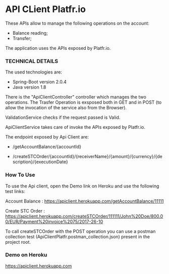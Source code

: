 # API CLient Platfr.io

These APIs allow to manage the following operations on the account:
 - Balance reading;
 - Transfer;
 
The application uses the APIs exposed by Platfr.io.

 ### TECHNICAL DETAILS

The used technologies are:

- Spring-Boot version 2.0.4
- Java version 1.8

There is the "ApiClientController" controller which manages the two operations.
The Trasfer Operation is exsposed both in GET and in POST (to allow the invocation of the service also from the Browser).

ValidationService checks if the request passed is Valid.

ApiClientService takes care of invoke the APIs exposed by Platfr.io.

The endpoint exposed by Api Client are: 

- /getAccountBalance/{accountId}

- /createSTCOrder/{accountId}/{receiverName}/{amount}/{currency}/{description}/{executionDate}

 ### How To Use

To use the Api client, open the Demo link on Heroku and use the following test links:

Account Balance : https://apiclient.herokuapp.com/getAccountBalance/11111

Create STC Order : https://apiclient.herokuapp.com/createSTCOrder/111111/John%20Doe/800.00/EUR/Payment%20invoice%2075/2017-26-10

To call createSTCOrder with the POST operation you can use a postman collection test (ApiClientPlatfr.postman_collection.json) present in the project root.


### Demo on Heroku

https://apiclient.herokuapp.com
